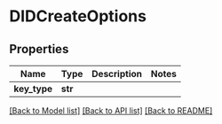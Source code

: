 # DIDCreateOptions


## Properties
Name | Type | Description | Notes
------------ | ------------- | ------------- | -------------
**key_type** | **str** |  | 

[[Back to Model list]](../README.md#documentation-for-models) [[Back to API list]](../README.md#documentation-for-api-endpoints) [[Back to README]](../README.md)


